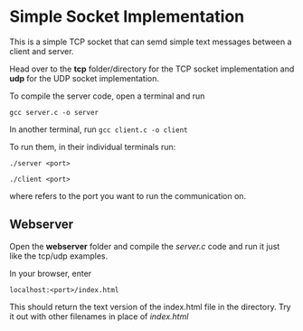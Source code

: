 # Simple Socket Implementation

This is a simple TCP socket that can semd simple text messages between a client and server.
 
Head over to the **tcp** folder/directory for the TCP socket implementation and **udp** for the UDP socket implementation.

To compile the server code, open a terminal and run

`` gcc server.c -o server
``

In another terminal, run 
`` gcc client.c -o client
``

To run them, in their individual terminals run:

`` ./server <port>
``

`` ./client <port>
``

where *<port>* refers to the port you want to run the communication on.

## Webserver
Open the **webserver** folder and compile the *server.c* code and run it just like the tcp/udp examples.

In your browser, enter

``localhost:<port>/index.html
``

This should return the text version of the index.html file in the directory. Try it out with other filenames in place of *index.html*
